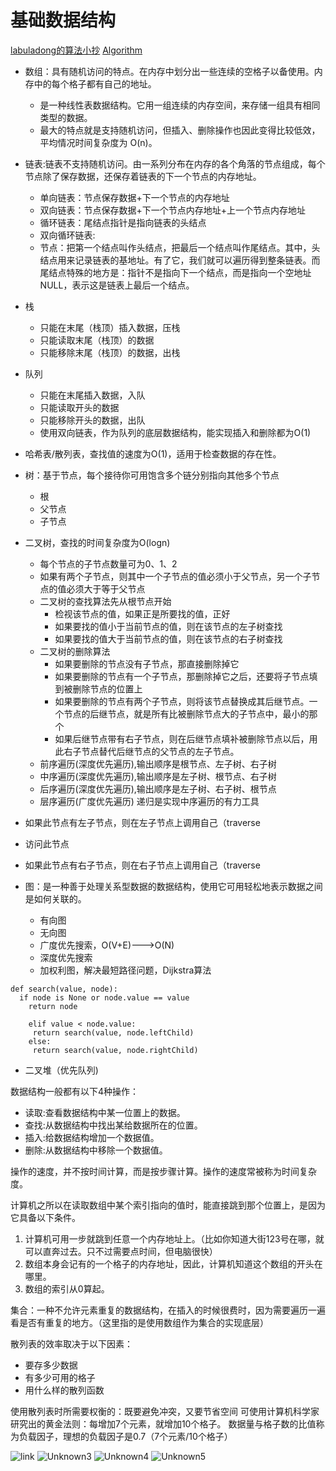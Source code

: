 # 基础数据结构

[labuladong的算法小抄](https://labuladong.gitbook.io/algo/)
[Algorithm](https://nicodechal.github.io/tags/#Algorithm)


- 数组：具有随机访问的特点。在内存中划分出一些连续的空格子以备使用。内存中的每个格子都有自己的地址。
  - 是一种线性表数据结构。它用一组连续的内存空间，来存储一组具有相同类型的数据。
  - 最大的特点就是支持随机访问，但插入、删除操作也因此变得比较低效，平均情况时间复杂度为 O(n)。
- 链表:链表不支持随机访问。由一系列分布在内存的各个角落的节点组成，每个节点除了保存数据，还保存着链表的下一个节点的内存地址。
  - 单向链表：节点保存数据+下一个节点的内存地址
  - 双向链表：节点保存数据+下一个节点内存地址+上一个节点内存地址
  - 循环链表：尾结点指针是指向链表的头结点
  - 双向循环链表:
  - 节点：把第一个结点叫作头结点，把最后一个结点叫作尾结点。其中，头结点用来记录链表的基地址。有了它，我们就可以遍历得到整条链表。而尾结点特殊的地方是：指针不是指向下一个结点，而是指向一个空地址 NULL，表示这是链表上最后一个结点。
- 栈
  - 只能在末尾（栈顶）插入数据，压栈
  - 只能读取末尾（栈顶）的数据
  - 只能移除末尾（栈顶）的数据，出栈
- 队列
  - 只能在末尾插入数据，入队
  - 只能读取开头的数据
  - 只能移除开头的数据，出队
  - 使用双向链表，作为队列的底层数据结构，能实现插入和删除都为O(1)
- 哈希表/散列表，查找值的速度为O(1)，适用于检查数据的存在性。
- 树：基于节点，每个接待你可用饱含多个链分别指向其他多个节点
  - 根
  - 父节点
  - 子节点
- 二叉树，查找的时间复杂度为O(logn)
  - 每个节点的子节点数量可为0、1、2
  - 如果有两个子节点，则其中一个子节点的值必须小于父节点，另一个子节点的值必须大于等于父节点
  - 二叉树的查找算法先从根节点开始
    - 检视该节点的值，如果正是所要找的值，正好
    - 如果要找的值小于当前节点的值，则在该节点的左子树查找
    - 如果要找的值大于当前节点的值，则在该节点的右子树查找
  - 二叉树的删除算法
    - 如果要删除的节点没有子节点，那直接删除掉它
    - 如果要删除的节点有一个子节点，那删除掉它之后，还要将子节点填到被删除节点的位置上
    - 如果要删除的节点有两个子节点，则将该节点替换成其后继节点。一个节点的后继节点，就是所有比被删除节点大的子节点中，最小的那个
    - 如果后继节点带有右子节点，则在后继节点填补被删除节点以后，用此右子节点替代后继节点的父节点的左子节点。
  - 前序遍历(深度优先遍历),输出顺序是根节点、左子树、右子树
  - 中序遍历(深度优先遍历),输出顺序是左子树、根节点、右子树
  - 后序遍历(深度优先遍历),输出顺序是左子树、右子树、根节点
  - 层序遍历(广度优先遍历)
递归是实现中序遍历的有力工具
- 如果此节点有左子节点，则在左子节点上调用自己（traverse
- 访问此节点
- 如果此节点有右子节点，则在右子节点上调用自己（traverse

- 图：是一种善于处理关系型数据的数据结构，使用它可用轻松地表示数据之间是如何关联的。
  - 有向图
  - 无向图
  - 广度优先搜索，O(V+E)--->O(N)
  - 深度优先搜索
  - 加权利图，解决最短路径问题，Dijkstra算法
```
def search(value, node):
  if node is None or node.value == value
    return node
    
    elif value < node.value:
     return search(value, node.leftChild)
    else:
     return search(value, node.rightChild)
```
- 二叉堆（优先队列)

数据结构一般都有以下4种操作：
- 读取:查看数据结构中某一位置上的数据。
- 查找:从数据结构中找出某给数据所在的位置。
- 插入:给数据结构增加一个数据值。
- 删除:从数据结构中移除一个数据值。

操作的速度，并不按时间计算，而是按步骤计算。操作的速度常被称为时间复杂度。




计算机之所以在读取数组中某个索引指向的值时，能直接跳到那个位置上，是因为它具备以下条件。
1. 计算机可用一步就跳到任意一个内存地址上。（比如你知道大街123号在哪，就可以直奔过去。只不过需要点时间，但电脑很快）
2. 数组本身会记有的一个格子的内存地址，因此，计算机知道这个数组的开头在哪里。
3. 数组的索引从0算起。


集合：一种不允许元素重复的数据结构，在插入的时候很费时，因为需要遍历一遍看是否有重复的地方。（这里指的是使用数组作为集合的实现底层）

散列表的效率取决于以下因素：
- 要存多少数据
- 有多少可用的格子
- 用什么样的散列函数

使用散列表时所需要权衡的：既要避免冲突，又要节省空间
可使用计算机科学家研究出的黄金法则：每增加7个元素，就增加10个格子。
数据量与格子数的比值称为负载因子，理想的负载因子是0.7（7个元素/10个格子）

![link](https://user-images.githubusercontent.com/9456917/141671831-f348a580-1818-41de-a18c-2a8ccca5dda7.png)
![Unknown3](https://user-images.githubusercontent.com/9456917/141671942-8dd219a7-9ef8-4eb0-ae55-f6982f9acead.jpg)
![Unknown4](https://user-images.githubusercontent.com/9456917/141672006-e6910d57-eee1-49fd-a01e-c11157bba58d.jpg)
![Unknown5](https://user-images.githubusercontent.com/9456917/141672107-493ed0e7-5565-4e1b-aa97-63e760cb88a9.jpg)



